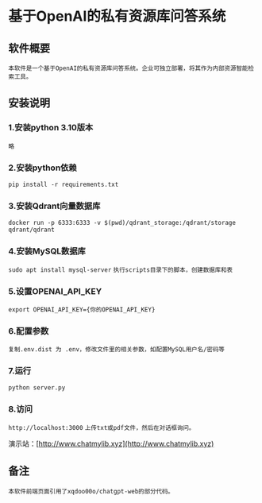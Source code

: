 # 基于OpenAI的私有资源库问答系统

## 软件概要

`
本软件是一个基于OpenAI的私有资源库问答系统。企业可独立部署，将其作为内部资源智能检索工具。
`

## 安装说明

### 1.安装python 3.10版本
`略`

### 2.安装python依赖

`pip install -r requirements.txt`

### 3.安装Qdrant向量数据库
`docker run -p 6333:6333 -v $(pwd)/qdrant_storage:/qdrant/storage qdrant/qdrant `

### 4.安装MySQL数据库
`sudo apt install mysql-server`
`执行scripts目录下的脚本，创建数据库和表`

### 5.设置OPENAI_API_KEY

`export OPENAI_API_KEY={你的OPENAI_API_KEY}`

### 6.配置参数
`复制.env.dist 为 .env，修改文件里的相关参数，如配置MySQL用户名/密码等`

### 7.运行

`python server.py`

### 8.访问

`http://localhost:3000`
`上传txt或pdf文件，然后在对话框询问。`

演示站：[http://www.chatmylib.xyz](http://www.chatmylib.xyz)

## 备注
`
本软件前端页面引用了xqdoo00o/chatgpt-web的部分代码。
`
